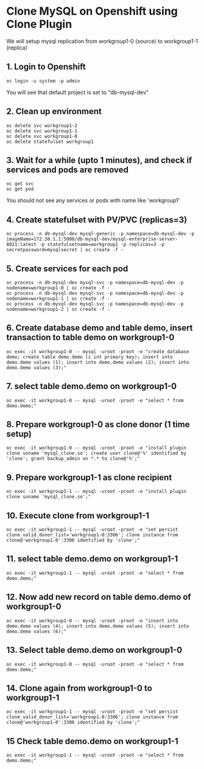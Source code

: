 # Clone MySQL on Openshift using Clone Plugin
We will setup mysql replication from workgroup1-0 (source) to workgroup1-1 (replica)
## 1. Login to Openshift
```
oc login -u system -p admin
```
You will see that default project is set to "db-mysql-dev"
## 2. Clean up environment
```
oc delete svc workgroup1-2
oc delete svc workgroup1-1
oc delete svc workgroup1-0
oc delete statefulset workgroup1
```
## 3. Wait for a while (upto 1 minutes), and check if services and pods are removed
```
oc get svc
oc get pod
```
You should not see any services or pods with name like 'workgroup1'
## 4. Create statefulset with PV/PVC (replicas=3)
```
oc process -n db-mysql-dev mysql-generic -p namespace=db-mysql-dev -p imageName=172.30.1.1:5000/db-mysql-dev/mysql-enterprise-server-8021:latest -p statefulsetname=workgroup1 -p replicas=3 -p secretpassword=mysqlsecret | oc create -f - 
```
## 5. Create services for each pod
```
oc process -n db-mysql-dev mysql-svc -p namespace=db-mysql-dev -p nodename=workgroup1-0 | oc create -f -
oc process -n db-mysql-dev mysql-svc -p namespace=db-mysql-dev -p nodename=workgroup1-1 | oc create -f -
oc process -n db-mysql-dev mysql-svc -p namespace=db-mysql-dev -p nodename=workgroup1-2 | oc create -f -
```
## 6. Create database demo and table demo, insert transaction to table demo on workgroup1-0
```
oc exec -it workgroup1-0 -- mysql -uroot -proot -e "create database demo; create table demo.demo (i int primary key); insert into demo.demo values (1); insert into demo.demo values (2); insert into demo.demo values (3);"
```
## 7. select table demo.demo on workgroup1-0
```
oc exec -it workgroup1-0 -- mysql -uroot -proot -e "select * from demo.demo;"
```
## 8. Prepare workgroup1-0 as clone donor (1 time setup)
```
oc exec -it workgroup1-0 -- mysql -uroot -proot -e "install plugin clone soname 'mysql_clone.so'; create user clone@'%' identified by 'clone'; grant backup_admin on *.* to clone@'%';"
```
## 9. Prepare workgroup1-1 as clone recipient
```
oc exec -it workgroup1-1 -- mysql -uroot -proot -e "install plugin clone soname 'mysql_clone.so';"
```
## 10. Execute clone from workgroup1-1 
```
oc exec -it workgroup1-1 -- mysql -uroot -proot -e "set persist clone_valid_donor_list='workgroup1-0:3306'; clone instance from clone@'workgroup1-0':3306 identified by 'clone';"
```
## 11. select table demo.demo on workgroup1-1
```
oc exec -it workgroup1-1 -- mysql -uroot -proot -e "select * from demo.demo;"
```
## 12. Now add new record on table demo.demo of workgroup1-0
```
oc exec -it workgroup1-0 -- mysql -uroot -proot -e "insert into demo.demo values (4); insert into demo.demo values (5); insert into demo.demo values (6);"
```
## 13. Select table demo.demo on workgroup1-0
```
oc exec -it workgroup1-0 -- mysql -uroot -proot -e "select * from demo.demo;"
```
## 14. Clone again from workgroup1-0 to workgroup1-1
```
oc exec -it workgroup1-1 -- mysql -uroot -proot -e "set persist clone_valid_donor_list='workgroup1-0:3306'; clone instance from clone@'workgroup1-0':3306 identified by 'clone';"
```
## 15 Check table demo.demo on workgroup1-1
```
oc exec -it workgroup1-1 -- mysql -uroot -proot -e "select * from demo.demo;"
```
